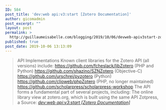 ```yaml
---
ID: 584
post_title: 'dev:web api:v3:start [Zotero Documentation]'
author: gicomadmin
post_excerpt: ""
layout: post
permalink: >
  http://guillaumeisabelle.com/blogging/2019/10/06/devweb-apiv3start-zotero-documentation/
published: true
post_date: 2019-10-06 13:13:09
---
```

> API Implementations Known client libraries for the Zotero API (all versions) include: https://github.com/fcheslack/libZotero (PHP and Python) https://github.com/shazino/SZNZotero (Objective-C) https://github.com/urschrei/pyzotero (Python) https://github.com/clioweb/phpZotero (PHP, no longer maintained) https://github.com/scholarpress/scholarpress-workshop The API‌ forms a fundamental part of several projects, including: The online library view at zotero.org, which is built using the same API‌ Zotpress, a Source: *[dev:web api:v3:start [Zotero Documentation]][1]*

 [1]: https://www.zotero.org/support/dev/web_api/v3/start#api_implementations